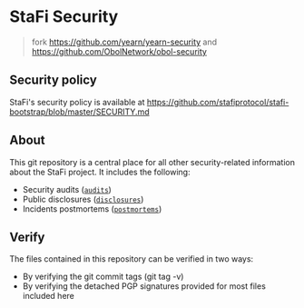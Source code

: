 # StaFi Security

> fork https://github.com/yearn/yearn-security and https://github.com/ObolNetwork/obol-security

## Security policy

StaFi's security policy is available at https://github.com/stafiprotocol/stafi-bootstrap/blob/master/SECURITY.md

## About

This git repository is a central place for all other security-related information about the StaFi project. It includes the following:

- Security audits ([`audits`](/audits))
- Public disclosures ([`disclosures`](/disclosures))
- Incidents postmortems ([`postmortems`](/postmortems))


## Verify

The files contained in this repository can be verified in two ways:

- By verifying the git commit tags (git tag -v)
- By verifying the detached PGP signatures provided for most files included here

